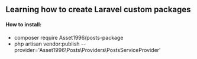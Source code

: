 ## Learning how to create Laravel custom packages

#### How to install:
- composer require Asset1996/posts-package
- php artisan vendor:publish --provider='Asset1996\Posts\Providers\PostsServiceProvider'